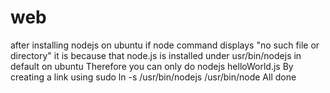 # web

after installing nodejs on ubuntu
if node command displays       "no such file or directory"
it is because that node.js is installed under usr/bin/nodejs in default on ubuntu
Therefore you can only do       nodejs helloWorld.js
By creating a link using        sudo ln -s /usr/bin/nodejs /usr/bin/node
All done
